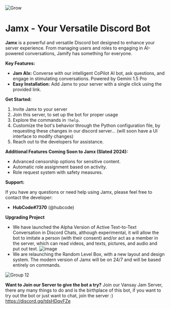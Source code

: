 ![Grow](https://github.com/user-attachments/assets/e7022729-d270-4135-a8c9-5bb65067e3be)

# Jamx - Your Versatile Discord Bot
**Jamx** is a powerful and versatile Discord bot designed to enhance your server experience. From managing users and roles to engaging in AI-powered conversations, Jamify has something for everyone.

**Key Features:**

* **Jam AIx:** Converse with our intelligent CoPilot AI bot, ask questions, and engage in stimulating conversations. Powered by Gemini 1.5 Pro
* **Easy Installation:** Add Jamx to your server with a single click using the provided link.

**Get Started:**

1. Invite Jamx to your server
2. Join this server, to set up the bot for proper usage 
3. Explore the commands in `!help`.
4. Customize the bot's behavior through the Python configuration file, by requesting these changes in our discord server... (will soon have a UI interface to modify changes)
5. Reach out to the developers for assistance.


**Additional Features Coming Soon to Jamx (Slated 2024):**

* Advanced censorship options for sensitive content.
* Automatic role assignment based on activity.
* Role request system with safety measures.

**Support:**

If you have any questions or need help using Jamx, please feel free to contact the developer:

* **HubCode#7370** (@hubcode)

**Upgrading Project**
* We have launched the Alpha Version of Active Text-to-Text Conversation in Discord Chats, although experimental, it will allow the bot to imitate a person (with their consent) and/or act as a member in the server, which can read videos, and texts, pictures, and audio and put out text.
![image](https://github.com/user-attachments/assets/0d23e962-3c3d-4d51-a833-33b254e2168a)
* We are relaunching the Random Level Box, with a new layout and design system. The modern version of Jamx will be on 24/7 and will be based entirely on commands.

![Group 12](https://github.com/user-attachments/assets/8ca14093-37b4-4130-b17c-86a3f000cc06)

**Want to Join our Server to give the bot a try?**
Join our Vansay Jam Server, there any many things to do and is the birthplace of this bot, if you want to try out the bot or just want to chat, join the server :)
https://discord.gg/tdsHDqvFZe
